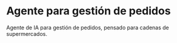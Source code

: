 # Agente para gestión de pedidos
Agente de IA para gestión de pedidos, pensado para cadenas de supermercados.
